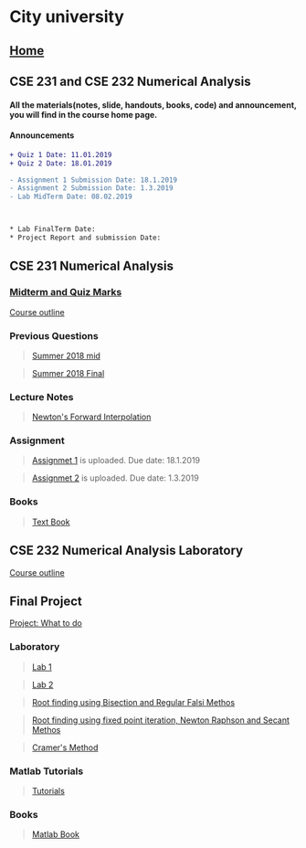 # City university

## [Home](https://suptaphilip.github.io/)

## CSE 231 and CSE 232 Numerical Analysis

#### All the materials(notes, slide, handouts, books, code) and announcement, you will find in the course home page.
#### Announcements

```diff
+ Quiz 1 Date: 11.01.2019
+ Quiz 2 Date: 18.01.2019

- Assignment 1 Submission Date: 18.1.2019
- Assignment 2 Submission Date: 1.3.2019
- Lab MidTerm Date: 08.02.2019



* Lab FinalTerm Date:
* Project Report and submission Date:

```



## CSE 231 Numerical Analysis

### [Midterm and Quiz Marks](https://github.com/suptaphilip/Numerical-Analysis/raw/Fall-2018/Numerical%20Analysis%20Marks.pdf)

[Course outline](https://github.com/suptaphilip/Numerical-Analysis/raw/Fall-2018/OBC%20CSE%20231%20Numerical.pdf)


### Previous Questions 

> [Summer 2018 mid](https://github.com/suptaphilip/Numerical-Analysis/raw/Fall-2018/Summer%202018%20CSE%20231%20Numerical%20Analysis%20Mid.pdf)

> [Summer 2018 Final]()

### Lecture Notes

> [Newton's Forward Interpolation](https://github.com/suptaphilip/Numerical-Analysis/raw/Fall-2018/NA%20Forward%20Method.pdf)

### Assignment
> [Assignmet 1](https://github.com/suptaphilip/Numerical-Analysis/raw/Fall-2018/Assignment%201.pdf) is uploaded. Due date: 18.1.2019

> [Assignmet 2](https://github.com/suptaphilip/Numerical-Analysis/raw/Fall-2018/Assignment%202.pdf) is uploaded. Due date: 1.3.2019


### Books
> [Text Book]()

## CSE 232 Numerical Analysis Laboratory

[Course outline](https://github.com/suptaphilip/Numerical-Analysis/raw/Fall-2018/OBC%20CSE%20232%20Numerical%20Lab.pdf)

## Final Project
[Project: What to do](https://github.com/suptaphilip/Numerical-Analysis/raw/Fall-2018/Final%20Project.pdf)


### Laboratory

> [Lab 1](https://github.com/suptaphilip/Numerical-Analysis/raw/Fall-2018/Lab%201.pdf)

> [Lab 2](https://github.com/suptaphilip/Numerical-Analysis/raw/Fall-2018/Lab%202.pdf)

>[Root finding using Bisection and Regular Falsi Methos](https://github.com/suptaphilip/Numerical-Analysis/raw/Fall-2018/Root%20Finding.pdf)

>[Root finding using fixed point iteration, Newton Raphson and Secant Methos](https://github.com/suptaphilip/Numerical-Analysis/raw/Fall-2018/Root%20Finding%202.pdf)

> [Cramer's Method](https://github.com/suptaphilip/Numerical-Analysis/raw/Fall-2018/Cramers%20method.pdf)

### Matlab Tutorials

> [Tutorials](https://www.youtube.com/playlist?list=PL60D54836FB8893F0)


### Books
> [Matlab Book](https://github.com/suptaphilip/Numerical-Analysis/raw/Fall-2018/Numerical_method_in_Matlab.pdf)




